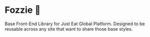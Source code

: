# Fozzie :bear:

Base Front-End Library for Just Eat Global Platform.  Designed to be reusable across any site that want to share those base styles.
